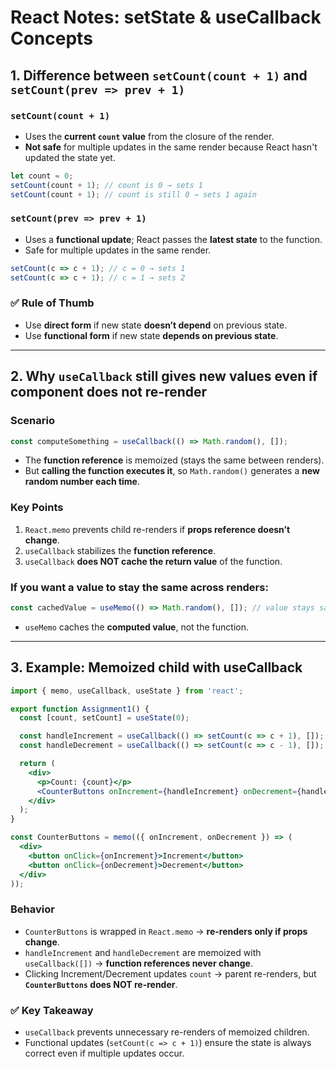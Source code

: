 # React Notes: setState & useCallback Concepts

## 1. Difference between `setCount(count + 1)` and `setCount(prev => prev + 1)`

### `setCount(count + 1)`
- Uses the **current `count` value** from the closure of the render.
- **Not safe** for multiple updates in the same render because React hasn't updated the state yet.

```js
let count = 0;
setCount(count + 1); // count is 0 → sets 1
setCount(count + 1); // count is still 0 → sets 1 again
```

### `setCount(prev => prev + 1)`
- Uses a **functional update**; React passes the **latest state** to the function.
- Safe for multiple updates in the same render.

```js
setCount(c => c + 1); // c = 0 → sets 1
setCount(c => c + 1); // c = 1 → sets 2
```

### ✅ Rule of Thumb
- Use **direct form** if new state **doesn’t depend** on previous state.
- Use **functional form** if new state **depends on previous state**.

---

## 2. Why `useCallback` still gives new values even if component does not re-render

### Scenario
```jsx
const computeSomething = useCallback(() => Math.random(), []);
```
- The **function reference** is memoized (stays the same between renders).
- But **calling the function executes it**, so `Math.random()` generates a **new random number each time**.

### Key Points
1. `React.memo` prevents child re-renders if **props reference doesn’t change**.
2. `useCallback` stabilizes the **function reference**.
3. `useCallback` **does NOT cache the return value** of the function.

### If you want a value to stay the same across renders:
```jsx
const cachedValue = useMemo(() => Math.random(), []); // value stays same
```
- `useMemo` caches the **computed value**, not the function.

---

## 3. Example: Memoized child with useCallback
```jsx
import { memo, useCallback, useState } from 'react';

export function Assignment1() {
  const [count, setCount] = useState(0);

  const handleIncrement = useCallback(() => setCount(c => c + 1), []);
  const handleDecrement = useCallback(() => setCount(c => c - 1), []);

  return (
    <div>
      <p>Count: {count}</p>
      <CounterButtons onIncrement={handleIncrement} onDecrement={handleDecrement} />
    </div>
  );
}

const CounterButtons = memo(({ onIncrement, onDecrement }) => (
  <div>
    <button onClick={onIncrement}>Increment</button>
    <button onClick={onDecrement}>Decrement</button>
  </div>
));
```

### Behavior
- `CounterButtons` is wrapped in `React.memo` → **re-renders only if props change**.
- `handleIncrement` and `handleDecrement` are memoized with `useCallback([])` → **function references never change**.
- Clicking Increment/Decrement updates `count` → parent re-renders, but **`CounterButtons` does NOT re-render**.

### ✅ Key Takeaway
- `useCallback` prevents unnecessary re-renders of memoized children.
- Functional updates (`setCount(c => c + 1)`) ensure the state is always correct even if multiple updates occur.


